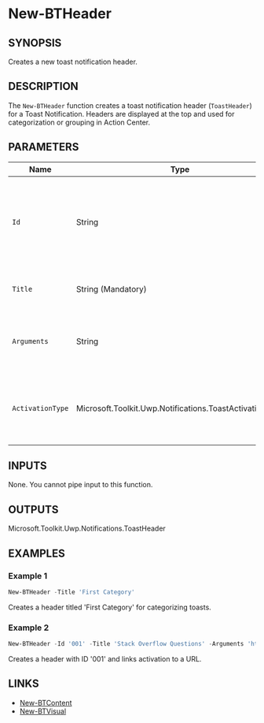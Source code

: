 # New-BTHeader

## SYNOPSIS

Creates a new toast notification header.

## DESCRIPTION

The `New-BTHeader` function creates a toast notification header (`ToastHeader`) for a Toast Notification. Headers are displayed at the top and used for categorization or grouping in Action Center.

## PARAMETERS

| Name            | Type                                                   | Description                                                                                        | Mandatory |
|-----------------|--------------------------------------------------------|----------------------------------------------------------------------------------------------------|-----------|
| `Id`            | String                                                 | Unique string identifying this header instance. Used for replacement or updating by reuse.          | No        |
| `Title`         | String (Mandatory)                                     | The text displayed to the user as the header.                                                      | Yes       |
| `Arguments`     | String                                                 | String data passed to Activation if the header itself is clicked.                                   | No        |
| `ActivationType`| Microsoft.Toolkit.Uwp.Notifications.ToastActivationType| Enum specifying the activation type (defaults to Protocol).                                         | No        |

## INPUTS

None. You cannot pipe input to this function.

## OUTPUTS

Microsoft.Toolkit.Uwp.Notifications.ToastHeader

## EXAMPLES

### Example 1

```powershell
New-BTHeader -Title 'First Category'
```

Creates a header titled 'First Category' for categorizing toasts.

### Example 2

```powershell
New-BTHeader -Id '001' -Title 'Stack Overflow Questions' -Arguments 'http://stackoverflow.com/'
```

Creates a header with ID '001' and links activation to a URL.

## LINKS

- [New-BTContent](New-BTContent.md)
- [New-BTVisual](New-BTVisual.md)

